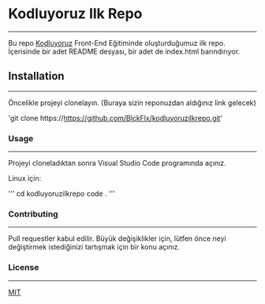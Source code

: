 # Kodluyoruz Ilk Repo
---
Bu repo [Kodluyoruz](https://kodluyoruz.org) Front-End Eğitiminde oluşturduğumuz ilk repo. İçerisinde bir adet README desyası, bir adet de index.html barındırıyor.

## Installation
---
Öncelikle projeyi clonelayın. (Buraya sizin reponuzdan aldığınız link gelecek)

'git clone https://https://github.com/BlckFlx/kodluyoruzilkrepo.git'

### Usage
---
Projeyi cloneladıktan sonra Visual Studio Code programında açınız.

Linux için:

'''
cd kodluyoruzilkrepo
code .
'''

### Contributing
---
Pull requestler kabul edilir. Büyük değişiklikler için, lütfen önce neyi değiştirmek istediğinizi tartışmak için bir konu açınız.

### License
---
[MIT](https://choosealicense.com/licenses/mit/)